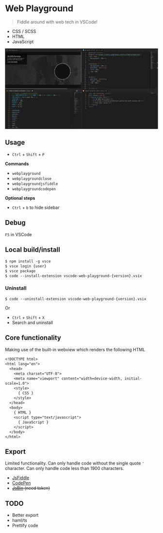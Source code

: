 # Web Playground

> Fiddle around with web tech in VSCode!

- CSS / SCSS
- HTML
- JavaScript

![Example usage](example.png)

## Usage

- `Ctrl` + `Shift` + `P`

**Commands**

- `webplayground`
- `webplaygroundclose`
- `webplaygroundjsfiddle`
- `webplaygroundcodepen`

**Optional steps**

- `Ctrl` + `b` to hide sidebar

## Debug

`F5` in VSCode

## Local build/install

```
$ npm install -g vsce
$ vsce login {user}
$ vsce package
$ code --install-extension vscode-web-playground-{version}.vsix
```

### Uninstall

```
$ code --uninstall-extension vscode-web-playground-{version}.vsix
```

Or

- `Ctrl` + `Shift` + `X`
- Search and uninstall

## Core functionality

Making use of the built-in webview which renders the following HTML

```
<!DOCTYPE html>
<html lang="en">
  <head>
    <meta charset="UTF-8">
    <meta name="viewport" content="width=device-width, initial-scale=1.0">
    <style>
      { CSS }
    </style>
  </head>
  <body>
    { HTML }
    <script type="text/javascript">
      { JavaScript }
    </script>
  </body>
</html>
```

## Export

Limited functionality.
Can only handle code without the single quote `'` character.
Can only handle code less than 1900 characters.

- [JsFiddle](https://docs.jsfiddle.net/api/display-a-fiddle-from-post)
- [CodePen](https://blog.codepen.io/documentation/prefill/)
- <s>[JsBin](https://jsbin.com/help/api/) (need token)</s>

## TODO

- Better export
- haml/ts
- Prettify code
